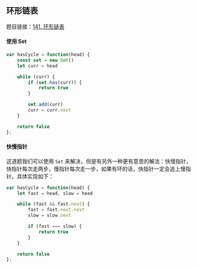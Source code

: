 ## 环形链表

题目链接：[141. 环形链表](https://leetcode-cn.com/problems/linked-list-cycle/)

#### 使用 Set

```js
var hasCycle = function(head) {
    const set = new Set()
    let curr = head

    while (curr) {
        if (set.has(curr)) {
            return true
        }

        set.add(curr)
        curr = curr.next
    }

    return false
};
```

#### 快慢指针

这道题我们可以使用 `Set` 来解决，但是有另外一种更有意思的解法：快慢指针，快指针每次走两步，慢指针每次走一步，如果有环的话，快指针一定会追上慢指针。具体实现如下：

```js
var hasCycle = function(head) {
    let fast = head, slow = head

    while (fast && fast.next) {
        fast = fast.next.next
        slow = slow.next

        if (fast === slow) {
            return true
        }
    }

    return false
};
```
